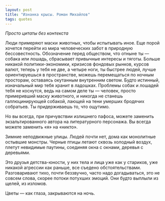 ```yaml
---
layout: post
title: "Изнанка крысы. Роман Михайлов"
tags: quotes
---
```

<em>Просто цитаты без контекста</em>

Люди примеряют маски животных, чтобы испытывать иное. Еще порой хочется перейти из мира человеческих забот в природную бессовестность. Обозначение перед обществом, что отныне ты — собака или лошадь, сбрасывает привычные интересы и тяготы. Больше никакой политики-экономики, кризисов фондовых рынков, курсов валют, теперь у тебя не две, а четыре ноги, ты быстрее людей, лучше ориентируешься в пространстве, можешь перемещаться по ночным просторам, оставаясь окутанным внутренним светом. Будто истинный, изначальный мир тебя хранит в ладошках. Проблемы собак и лошадей тебя не коснутся, ведь на самом деле ты — человек, просто примеривший маску животного, и никогда не станешь галлюцинирующей собакой, лающей на тени умерших бродячих собратьев. Ты придерживаешь то, что ощутимо. 


Но вы всегда, при причувствии излишнего пафоса, можете заменить экзальтированного автора на литературного персонажа. Вы всегда можете заменить «я» на «никто».
 

Зимние неподвижные улицы. Людей почти нет, дома как монолитные остывшие монстры. Черные птицы летают сквозь холодный воздух, плетут невидимые паутины, соединяя окна с окнами, деревья с деревьями.


Это друзья детства-юности, у них тела и лица уже как у стариков, уже никакой агрессии как раньше, все съедено обстоятельствами. Разговаривают тихо, почти беззвучно, часто надо догадываться, это не совсем слова, скорее потоки потухших эмоций. Они будто выплыли из щелей, из изломов.
 

Цветы — как глаза, закрываются на ночь.